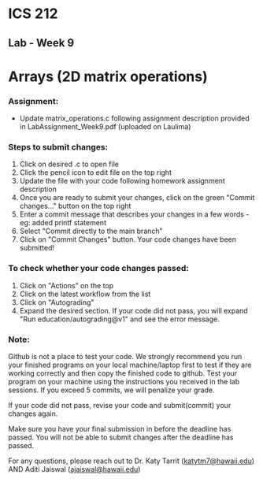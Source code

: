 # ICS 212
## Lab - Week 9

# Arrays (2D matrix operations)

### Assignment:
- Update matrix_operations.c following assignment description provided in LabAssignment_Week9.pdf (uploaded on Laulima)


### Steps to submit changes:
1. Click on desired .c to open file
2. Click the pencil icon to edit file on the top right
3. Update the file with your code following homework assignment description
4. Once you are ready to submit your changes, click on the green "Commit changes..." button on the top right
5. Enter a commit message that describes your changes in a few words - eg: added printf statement
6. Select "Commit directly to the main branch"
7. Click on "Commit Changes" button. Your code changes have been submitted!

### To check whether your code changes passed:
1. Click on "Actions" on the top
2. Click on the latest workflow from the list
3. Click on "Autograding"
4. Expand the desired section. If your code did not pass, you will expand "Run education/autograding@v1" and see the error message.

### Note:
Github is not a place to test your code. We strongly recommend you run your finished programs on your local machine/laptop first to test if they are working correctly and then copy the finished code to github. Test your program on your machine using the instructions you received in the lab sessions. If you exceed 5 commits, we will penalize your grade.

If your code did not pass, revise your code and submit(commit) your changes again.

Make sure you have your final submission in before the deadline has passed. You will not be able to submit changes after the deadline has passed.

For any questions, please reach out to Dr. Katy Tarrit (katytm7@hawaii.edu) AND Aditi Jaiswal (ajaiswal@hawaii.edu)
